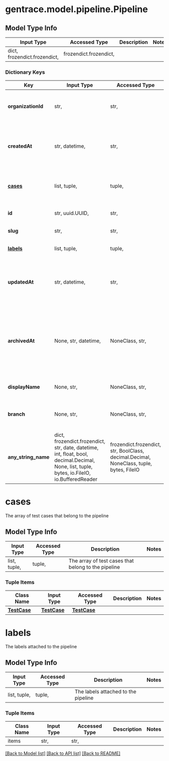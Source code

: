 # gentrace.model.pipeline.Pipeline

## Model Type Info
Input Type | Accessed Type | Description | Notes
------------ | ------------- | ------------- | -------------
dict, frozendict.frozendict,  | frozendict.frozendict,  |  | 

### Dictionary Keys
Key | Input Type | Accessed Type | Description | Notes
------------ | ------------- | ------------- | ------------- | -------------
**organizationId** | str,  | str,  | The ID of the organization that owns the pipeline | 
**createdAt** | str, datetime,  | str,  | The date and time when the pipeline was created | value must conform to RFC-3339 date-time
**[cases](#cases)** | list, tuple,  | tuple,  | The array of test cases that belong to the pipeline | 
**id** | str, uuid.UUID,  | str,  | The ID of the pipeline | value must be a uuid
**slug** | str,  | str,  | The slug of the pipeline | 
**[labels](#labels)** | list, tuple,  | tuple,  | The labels attached to the pipeline | 
**updatedAt** | str, datetime,  | str,  | The date and time when the pipeline was last updated | value must conform to RFC-3339 date-time
**archivedAt** | None, str, datetime,  | NoneClass, str,  | The date and time when the pipeline was archived, can be null if the pipeline has not been archived | [optional] value must conform to RFC-3339 date-time
**displayName** | None, str,  | NoneClass, str,  | The name of the pipeline | [optional] 
**branch** | None, str,  | NoneClass, str,  | The branch that the pipeline is associated with | [optional] 
**any_string_name** | dict, frozendict.frozendict, str, date, datetime, int, float, bool, decimal.Decimal, None, list, tuple, bytes, io.FileIO, io.BufferedReader | frozendict.frozendict, str, BoolClass, decimal.Decimal, NoneClass, tuple, bytes, FileIO | any string name can be used but the value must be the correct type | [optional]

# cases

The array of test cases that belong to the pipeline

## Model Type Info
Input Type | Accessed Type | Description | Notes
------------ | ------------- | ------------- | -------------
list, tuple,  | tuple,  | The array of test cases that belong to the pipeline | 

### Tuple Items
Class Name | Input Type | Accessed Type | Description | Notes
------------- | ------------- | ------------- | ------------- | -------------
[**TestCase**](TestCase.md) | [**TestCase**](TestCase.md) | [**TestCase**](TestCase.md) |  | 

# labels

The labels attached to the pipeline

## Model Type Info
Input Type | Accessed Type | Description | Notes
------------ | ------------- | ------------- | -------------
list, tuple,  | tuple,  | The labels attached to the pipeline | 

### Tuple Items
Class Name | Input Type | Accessed Type | Description | Notes
------------- | ------------- | ------------- | ------------- | -------------
items | str,  | str,  |  | 

[[Back to Model list]](../../README.md#documentation-for-models) [[Back to API list]](../../README.md#documentation-for-api-endpoints) [[Back to README]](../../README.md)

